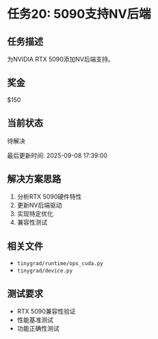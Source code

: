 # 任务20: 5090支持NV后端

## 任务描述
为NVIDIA RTX 5090添加NV后端支持。

## 奖金
$150

## 当前状态
待解决

最后更新时间: 2025-09-08 17:39:00

## 解决方案思路
1. 分析RTX 5090硬件特性
2. 更新NV后端驱动
3. 实现特定优化
4. 兼容性测试

## 相关文件
- `tinygrad/runtime/ops_cuda.py`
- `tinygrad/device.py`

## 测试要求
- RTX 5090兼容性验证
- 性能基准测试
- 功能正确性测试
